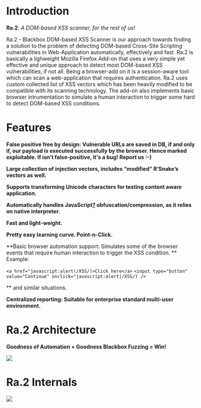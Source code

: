 # <a name="Introduction"></a>Introduction[](#Introduction)

**Ra.2**: _A DOM-based XSS scanner, for the rest of us!_

Ra.2 - Blackbox DOM-based XSS Scanner is our approach towards finding a solution to the problem of detecting DOM-based Cross-Site Scripting vulnerabilities in Web-Application automatically, effectively and fast. Ra.2 is basically a lighweight Mozilla Firefox Add-on that uses a very simple yet effective and unique approach to detect most DOM-based XSS vulnerabilities, if not all. Being a browser-add on it is a session-aware tool which can scan a web-application that requires authentication. Ra.2 uses custom collected list of XSS vectors which has been heavily modified to be compatible with its scanning technology. The add-on also implements basic browser intrumentation to simulate a human interaction to trigger some hard to detect DOM-based XSS conditions.

# <a name="Features"></a>Features[](#Features)

**False positive free by design: Vulnerable URLs are saved in DB, if and only if, our payload is executed successfully by the browser. Hence marked exploitable. If isn't false-positive, it's a bug! Report us :-)**

**Large collection of injection vectors, includes “modified” R’Snake’s vectors as well.**

**Supports transforming Unicode characters for testing content aware application.**

**Automatically handles JavaScript[?](/p/ra2-dom-xss-scanner/w/edit/JavaScript) obfuscation/compression, as it relies on native interpreter.**

**Fast and light-weight.**

**Pretty easy learning curve. Point-n-Click.**

**Basic browser automation support: Simulates some of the browser events that require human interaction to trigger the XSS condition. 
** Example:


`<a href="javascript:alert(/XSS/)>Click here</a>`
`<input type="button" value="Continue" onclick="javascript:alert(/XSS/) />`


** and similar situations.

**Centralized reporting: Suitable for enterprise standard multi-user environment.**

# <a name="Ra.2_Architecture"></a>Ra.2 Architecture[](#Ra.2_Architecture)

**Goodness of Automation + Goodness Blackbox Fuzzing = Win!**

[![](http://daspatnaik.com/ra2/ra2-arch.png)](http://nishant.daspatnaik.com)

# <a name="Ra.2_Internals"></a>Ra.2 Internals[](#Ra.2_Internals)

[![](http://daspatnaik.com/ra2/ra2-internals.png)](http://nishant.daspatnaik.com)
